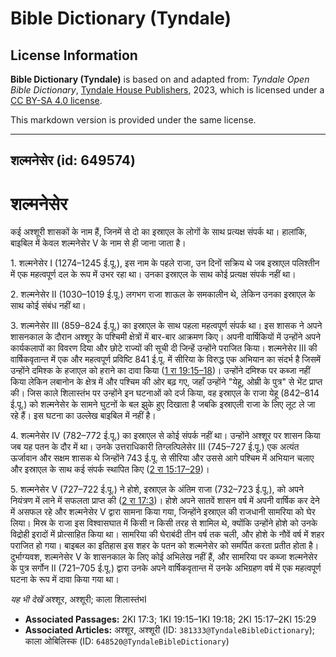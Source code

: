 # Bible Dictionary (Tyndale)

## License Information

**Bible Dictionary (Tyndale)** is based on and adapted from: _Tyndale Open Bible Dictionary_, [Tyndale House Publishers](https://tyndaleopenresources.com/), 2023, which is licensed under a [CC BY-SA 4.0 license](https://creativecommons.org/licenses/by-sa/4.0/legalcode.en).

This markdown version is provided under the same license.



--------------------------------

## शल्मनेसेर (id: 649574)

शल्मनेसेर
=========

कई अश्शूरी शासकों के नाम हैं, जिनमें से दो का इस्राएल के लोगों के साथ प्रत्यक्ष संपर्क था। हालांकि, बाइबिल में केवल शल्मनेसेर V के नाम से ही जाना जाता है।

1\. शल्मनेसेर I (1274–1245 ई.पू.), इस नाम के पहले राजा, उन दिनों सक्रिय थे जब इस्राएल पलिश्तीन में एक महत्वपूर्ण दल के रूप में उभर रहा था। उनका इस्राएल के साथ कोई प्रत्यक्ष संपर्क नहीं था।

2\. शल्मनेसेर II (1030–1019 ई.पू.) लगभग राजा शाऊल के समकालीन थे, लेकिन उनका इस्राएल के साथ कोई संबंध नहीं था।

3\. शल्मनेसेर III (859–824 ई.पू.) का इस्राएल के साथ पहला महत्वपूर्ण संपर्क था। इस शासक ने अपने शासनकाल के दौरान अश्शूर के पश्चिमी क्षेत्रों में बार\-बार आक्रमण किए। अपनी वार्षिकियों में उन्होंने अपने कार्यकलापों का विवरण दिया और छोटे राज्यों की सूची दी जिन्हें उन्होंने पराजित किया। शल्मनेसेर III की वार्षिकवृतान्त में एक और महत्वपूर्ण प्रविष्टि 841 ई.पू. में सीरिया के विरुद्ध एक अभियान का संदर्भ है जिसमें उन्होंने दमिश्क के हजाएल को हराने का दावा किया ([1 रा 19:15–18](https://ref.ly/1Kgs19:15-1Kgs19:18))। उन्होंने दमिश्क पर कब्जा नहीं किया लेकिन लबानोन के क्षेत्र में और पश्चिम की ओर बढ़ गए, जहाँ उन्होंने "येहू, ओम्री के पुत्र" से भेंट प्राप्त की। जिस काले शिलास्तंभ पर उन्होंने इन घटनाओं को दर्ज किया, वह इस्राएल के राजा येहू (842–814 ई.पू.) को शल्मनेसेर के सामने घुटनों के बल झुके हुए दिखाता है जबकि इस्राएली राजा के लिए लूट ले जा रहे हैं। इस घटना का उल्लेख बाइबिल में नहीं है।

4\. शल्मनेसेर IV (782–772 ई.पू.) का इस्राएल से कोई संपर्क नहीं था। उन्होंने अश्शूर पर शासन किया जब यह पतन के दौर में था। उनके उत्तराधिकारी तिग्लत्पिलेसेर III (745–727 ई.पू.) एक अत्यंत ऊर्जावान और सक्षम शासक थे जिन्होंने 743 ई.पू. से सीरिया और उससे आगे पश्चिम में अभियान चलाए और इस्राएल के साथ कई संपर्क स्थापित किए ([2 रा 15:17–29](https://ref.ly/2Kgs15:17-2Kgs15:29))।

5\. शल्मनेसेर V (727–722 ई.पू.) ने होशे, इस्राएल के अंतिम राजा (732–723 ई.पू.), को अपने नियंत्रण में लाने में सफलता प्राप्त की ([2 रा 17:3](https://ref.ly/2Kgs17:3))। होशे अपने सातवें शासन वर्ष में अपनी वार्षिक कर देने में असफल रहे और शल्मनेसेर V द्वारा सामना किया गया, जिन्होंने इस्राएल की राजधानी सामरिया को घेर लिया। मिस्र के राजा इस विश्वासघात में किसी न किसी तरह से शामिल थे, क्योंकि उन्होंने होशे को उनके विद्रोही इरादों में प्रोत्साहित किया था। सामरिया की घेराबंदी तीन वर्ष तक चली, और होशे के नौवें वर्ष में शहर पराजित हो गया। बाइबल का इतिहास इस शहर के पतन को शल्मनेसेर को समर्पित करता प्रतीत होता है। दुर्भाग्यवश, शल्मनेसेर V के शासनकाल के लिए कोई अभिलेख नहीं हैं, और सामरिया पर कब्जा शल्मनेसेर के पुत्र सर्गोन II (721–705 ई.पू.) द्वारा उनके अपने वार्षिकवृतान्त में उनके अभिग्रहण वर्ष में एक महत्वपूर्ण घटना के रूप में दावा किया गया था।

*यह भी देखें* अश्शूर, अश्शूरी;  काला शिलास्तंभI

* **Associated Passages:** 2KI 17:3; 1KI 19:15–1KI 19:18; 2KI 15:17–2KI 15:29
* **Associated Articles:** अश्शूर, अश्शूरी (ID: `381333@TyndaleBibleDictionary`); काला ओबिलिस्क (ID: `648520@TyndaleBibleDictionary`)

